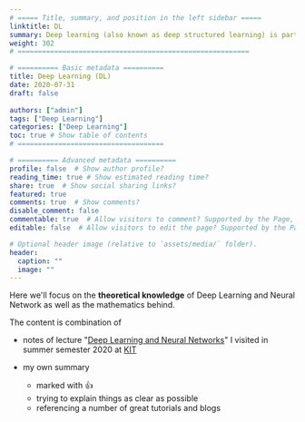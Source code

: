 ```yaml
---
# ===== Title, summary, and position in the left sidebar =====
linktitle: DL
summary: Deep learning (also known as deep structured learning) is part of a broader family of machine learning methods based on artificial neural networks with representation learning.
weight: 302
# =========================================================

# ========== Basic metadata ==========
title: Deep Learning (DL)
date: 2020-07-31
draft: false
 
authors: ["admin"]
tags: ["Deep Learning"]
categories: ["Deep Learning"]
toc: true # Show table of contents
# ====================================

# ========== Advanced metadata ========== 
profile: false  # Show author profile?
reading_time: true # Show estimated reading time?
share: true  # Show social sharing links?
featured: true
comments: true  # Show comments?
disable_comment: false
commentable: true  # Allow visitors to comment? Supported by the Page, Post, and Book content types.
editable: false  # Allow visitors to edit the page? Supported by the Page, Post, and Book content types.

# Optional header image (relative to `assets/media/` folder).
header:
  caption: ""
  image: ""
---
```


Here we'll focus on the **theoretical knowledge** of Deep Learning and Neural Network as well as the mathematics behind.

The content is combination of

- notes of lecture "[Deep Learning and Neural Networks](http://isl.anthropomatik.kit.edu/english/3126_3133.php)" I visited in summer semester 2020 at [KIT](https://en.wikipedia.org/wiki/Karlsruhe_Institute_of_Technology)

- my own summary
  - marked with :thumbsup: 
  - trying to explain things as clear as possible
  - referencing a number of great tutorials and blogs